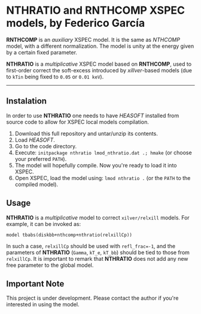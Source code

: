 # **NTHRATIO** and **RNTHCOMP** XSPEC models, by Federico García

**RNTHCOMP** is an *auxiliary* XSPEC model. It is the same as *NTHCOMP* model,
with a different normalization. The model is unity at the energy given by a 
certain fixed parameter.

**NTHRATIO** is a *multiplicative* XSPEC model based on **RNTHCOMP**, used to
first-order correct the soft-excess introduced by *xillver*-based models
(due to `kTin` being fixed to `0.05` or `0.01 keV`).

---

## Instalation

In order to use **NTHRATIO** one needs to have *HEASOFT* installed from source
code to allow for XSPEC local models compilation. 

1. Download this full repository and untar/unzip its contents.
2. Load *HEASOFT*.
3. Go to the code directory.
4. Execute: `initpackage nthratio lmod_nthratio.dat .; hmake` (or choose your preferred `PATH`).
5. The model will hopefully compile. Now you're ready to load it into XSPEC.
6. Open XSPEC, load the model using: `lmod nthratio .` (or the `PATH` to the compiled model).

## Usage

**NTHRATIO** is a *multiplicative* model to correct `xilver/relxill` models. For example, it can be invoked as:

```
model tbabs(diskbb+nthcomp+nthratio(relxillCp))
```

In such a case, `relxillCp` should be used with `refl_frac=-1`, and the parameters of **NTHRATIO** (`Gamma`, `kT_e`, `kT_bb`) should be tied to those from `relxillCp`. It is important to remark that **NTHRATIO** does not add any new free parameter to the global model. 

## Important Note

This project is under development. Please contact the author if you're interested in using the model.
